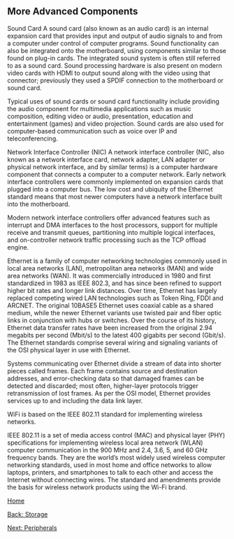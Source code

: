 ## More Advanced Components
Sound Card
A sound card (also known as an audio card) is an internal expansion card that provides input and output of audio signals to and from a computer under control of computer programs.
Sound functionality can also be integrated onto the motherboard, using components similar to those found on plug-in cards. The integrated sound system is often still referred to as a sound card. Sound processing hardware is 
also present on modern video cards with HDMI to output sound along with the video using that connector; previously they used a SPDIF connection to the motherboard or sound card.

Typical uses of sound cards or sound card functionality include providing the audio component for multimedia applications such as music composition, editing video or audio, presentation, education and entertainment (games) and 
video projection. Sound cards are also used for computer-based communication such as voice over IP and teleconferencing.


Network Interface Controller (NIC)
A network interface controller (NIC, also known as a network interface card, network adapter, LAN adapter or physical network interface, and by similar terms) is a computer hardware component that connects a computer to a 
computer network.
Early network interface controllers were commonly implemented on expansion cards that plugged into a computer bus. The low cost and ubiquity of the Ethernet standard means that most newer computers have a network interface 
built into the motherboard.

Modern network interface controllers offer advanced features such as interrupt and DMA interfaces to the host processors, support for multiple receive and transmit queues, partitioning into multiple logical interfaces, and 
on-controller network traffic processing such as the TCP offload engine.

Ethernet is a family of computer networking technologies commonly used in local area networks (LAN), metropolitan area networks (MAN) and wide area networks (WAN). It was commercially introduced in 1980 and first standardized 
in 1983 as IEEE 802.3, and has since been refined to support higher bit rates and longer link distances. Over time, Ethernet has largely replaced competing wired LAN technologies such as Token Ring, FDDI and ARCNET.
The original 10BASE5 Ethernet uses coaxial cable as a shared medium, while the newer Ethernet variants use twisted pair and fiber optic links in conjunction with hubs or switches. Over the course of its history, Ethernet data 
transfer rates have been increased from the original 2.94 megabits per second (Mbit/s) to the latest 400 gigabits per second (Gbit/s). The Ethernet standards comprise several wiring and signaling variants of the OSI physical 
layer in use with Ethernet.

Systems communicating over Ethernet divide a stream of data into shorter pieces called frames. Each frame contains source and destination addresses, and error-checking data so that damaged frames can be detected and discarded; 
most often, higher-layer protocols trigger retransmission of lost frames. As per the OSI model, Ethernet provides services up to and including the data link layer.

WiFi is based on the IEEE 802.11 standard for implementing wireless networks.

IEEE 802.11 is a set of media access control (MAC) and physical layer (PHY) specifications for implementing wireless local area network (WLAN) computer communication in the 900 MHz and 2.4, 3.6, 5, and 60 GHz frequency bands. 
They are the world’s most widely used wireless computer networking standards, used in most home and office networks to allow laptops, printers, and smartphones to talk to each other and access the Internet without connecting 
wires.
The standard and amendments provide the basis for wireless network products using the Wi-Fi brand.

[Home](README.md)

[Back: Storage](Storage.md)

[Next: Peripherals](Peripherals.md)
